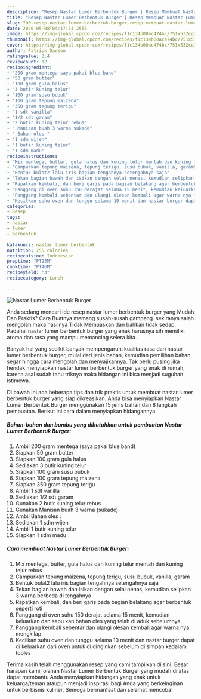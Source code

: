 ```yaml
---
description: "Resep Nastar Lumer Berbentuk Burger | Resep Membuat Nastar Lumer Berbentuk Burger Yang Sedap"
title: "Resep Nastar Lumer Berbentuk Burger | Resep Membuat Nastar Lumer Berbentuk Burger Yang Sedap"
slug: 700-resep-nastar-lumer-berbentuk-burger-resep-membuat-nastar-lumer-berbentuk-burger-yang-sedap
date: 2020-05-08T04:17:53.256Z
image: https://img-global.cpcdn.com/recipes/f1c134b00ac474bc/751x532cq70/nastar-lumer-berbentuk-burger-foto-resep-utama.jpg
thumbnail: https://img-global.cpcdn.com/recipes/f1c134b00ac474bc/751x532cq70/nastar-lumer-berbentuk-burger-foto-resep-utama.jpg
cover: https://img-global.cpcdn.com/recipes/f1c134b00ac474bc/751x532cq70/nastar-lumer-berbentuk-burger-foto-resep-utama.jpg
author: Patrick Dawson
ratingvalue: 3.4
reviewcount: 12
recipeingredient:
- "200 gram mentega saya pakai blue band"
- "50 gram butter"
- "100 gram gula halus"
- "3 butir kuning telur"
- "100 gram susu bubuk"
- "100 gram tepung maizena"
- "350 gram tepung terigu"
- "1 sdt vanilla"
- "1/2 sdt garam"
- "2 butir kuning telur rebus"
- " Manisan buah 3 warna sukade"
- " Bahan oles "
- "1 sdm wijen"
- "1 butir kuning telur"
- "1 sdm madu"
recipeinstructions:
- "Mix mentega, butter, gula halus dan kuning telur mentah dan kuning telur rebus"
- "Campurkan tepung maizena, tepung terigu, susu bubuk, vanilla, garam"
- "Bentuk bulat2 lalu iris bagian tengahnya setengahnya saja"
- "Tekan bagian bawah dan isikan dengan selai nenas, kemudian selipkan 3 warna berbeda di tengahnya"
- "Rapatkan kembali, dan beri garis pada bagian belakang agar berbentuk seperti roti"
- "Panggang di oven suhu 150 derajat selama 15 menit, kemudian keluarkan dan sapu kan bahan oles yang telah di aduk sebelumnya."
- "Panggang kembali sebentar dan ulangi olesan kembali agar warna nya mengkilap"
- "Kecilkan suhu oven dan tunggu selama 10 menit dan nastar burger dapat di keluarkan dari oven untuk di dinginkan sebelum di simpan kedalam toples"
categories:
- Resep
tags:
- nastar
- lumer
- berbentuk

katakunci: nastar lumer berbentuk 
nutrition: 255 calories
recipecuisine: Indonesian
preptime: "PT23M"
cooktime: "PT46M"
recipeyield: "3"
recipecategory: Lunch

---
```



![Nastar Lumer Berbentuk Burger](https://img-global.cpcdn.com/recipes/f1c134b00ac474bc/751x532cq70/nastar-lumer-berbentuk-burger-foto-resep-utama.jpg)

Anda sedang mencari ide resep nastar lumer berbentuk burger yang Mudah Dan Praktis? Cara Buatnya memang susah-susah gampang. sekiranya salah mengolah maka hasilnya Tidak Memuaskan dan bahkan tidak sedap. Padahal nastar lumer berbentuk burger yang enak harusnya sih memiliki aroma dan rasa yang mampu memancing selera kita.



Banyak hal yang sedikit banyak mempengaruhi kualitas rasa dari nastar lumer berbentuk burger, mulai dari jenis bahan, kemudian pemilihan bahan segar hingga cara mengolah dan menyajikannya. Tak perlu pusing jika hendak menyiapkan nastar lumer berbentuk burger yang enak di rumah, karena asal sudah tahu triknya maka hidangan ini bisa menjadi suguhan istimewa.


Di bawah ini ada beberapa tips dan trik praktis untuk membuat nastar lumer berbentuk burger yang siap dikreasikan. Anda bisa menyiapkan Nastar Lumer Berbentuk Burger menggunakan 15 jenis bahan dan 8 langkah pembuatan. Berikut ini cara dalam menyiapkan hidangannya.

<!--inarticleads1-->

##### Bahan-bahan dan bumbu yang dibutuhkan untuk pembuatan Nastar Lumer Berbentuk Burger:

1. Ambil 200 gram mentega (saya pakai blue band)
1. Siapkan 50 gram butter
1. Siapkan 100 gram gula halus
1. Sediakan 3 butir kuning telur
1. Siapkan 100 gram susu bubuk
1. Siapkan 100 gram tepung maizena
1. Siapkan 350 gram tepung terigu
1. Ambil 1 sdt vanilla
1. Sediakan 1/2 sdt garam
1. Gunakan 2 butir kuning telur rebus
1. Gunakan  Manisan buah 3 warna (sukade)
1. Ambil  Bahan oles :
1. Sediakan 1 sdm wijen
1. Ambil 1 butir kuning telur
1. Siapkan 1 sdm madu




<!--inarticleads2-->

##### Cara membuat Nastar Lumer Berbentuk Burger:

1. Mix mentega, butter, gula halus dan kuning telur mentah dan kuning telur rebus
1. Campurkan tepung maizena, tepung terigu, susu bubuk, vanilla, garam
1. Bentuk bulat2 lalu iris bagian tengahnya setengahnya saja
1. Tekan bagian bawah dan isikan dengan selai nenas, kemudian selipkan 3 warna berbeda di tengahnya
1. Rapatkan kembali, dan beri garis pada bagian belakang agar berbentuk seperti roti
1. Panggang di oven suhu 150 derajat selama 15 menit, kemudian keluarkan dan sapu kan bahan oles yang telah di aduk sebelumnya.
1. Panggang kembali sebentar dan ulangi olesan kembali agar warna nya mengkilap
1. Kecilkan suhu oven dan tunggu selama 10 menit dan nastar burger dapat di keluarkan dari oven untuk di dinginkan sebelum di simpan kedalam toples




Terima kasih telah menggunakan resep yang kami tampilkan di sini. Besar harapan kami, olahan Nastar Lumer Berbentuk Burger yang mudah di atas dapat membantu Anda menyiapkan hidangan yang enak untuk keluarga/teman ataupun menjadi inspirasi bagi Anda yang berkeinginan untuk berbisnis kuliner. Semoga bermanfaat dan selamat mencoba!
